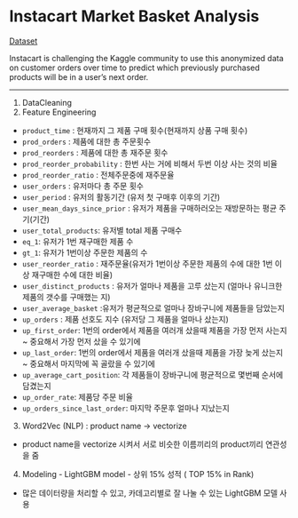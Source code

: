 # Instacart Market Basket Analysis

[Dataset](https://www.kaggle.com/c/instacart-market-basket-analysis)

Instacart is challenging the Kaggle community to use this anonymized data on customer orders over time to predict which previously purchased products will be in a user’s next order.

--------------------------------------------------------------
1. DataCleaning
2. Feature Engineering
  - `product_time` : 현재까지 그 제품 구매 횟수(현재까지 상품 구매 횟수)
  - `prod_orders` : 제품에 대한 총 주문횟수
  - `prod_reorders` : 제품에 대한 총 재주문 횟수
  - `prod_reorder_probability` : 한번 사는 거에 비해서 두번 이상 사는 것의 비율
  - `prod_reorder_ratio` : 전체주문중에 재주문율
  - `user_orders` : 유저마다 총 주문 횟수
  - `user_period` : 유저의 활동기간 (유저 첫 구매후 이후의 기간)
  - `user_mean_days_since_prior` : 유저가 제품을 구매하러오는 재방문하는 평균 주기(기간)
  - `user_total_products`: 유저별 total 제품 구매수
  - `eq_1`: 유저가 1번 재구매한 제품 수
  - `gt_1`: 유저가 1번이상 주문한 제품의 수
  - `user_reorder_ratio` : 재주문율(유저가 1번이상 주문한 제품의 수에 대한 1번 이상 재구매한 수에 대한 비율)
  - `user_distinct_products` : 유저가 얼마나 제품을 고루 샀는지 (얼마나 유니크한 제품의 갯수를 구매했는 지)
  - `user_average_basket` :유저가 평균적으로 얼마나 장바구니에 제품들을 담았는지
  - `up_orders` : 제품 선호도 지수 (유저당 그 제품을 얼마나 샀는지)
  - `up_first_order`: 1번의 order에서 제품을 여러개 샀을때 제품을 가장 먼저 사는지 ~ 중요해서 가장 먼저 샀을 수 있기에
  - `up_last_order`: 1번의 order에서 제품을 여러개 샀을때 제품을 가장 늦게 샀는지 ~ 중요해서 마지막에 꼭 골랐을 수 있기에
  - `up_average_cart_position`: 각 제품들이 장바구니에 평균적으로 몇번째 순서에 담겼는지
  - `up_order_rate`: 제품당 주문 비율
  - `up_orders_since_last_order`: 마지막 주문후 얼마나 지났는지
  
3. Word2Vec (NLP) : product name -> vectorize
  - product name을 vectorize 시켜서 서로 비슷한 이름끼리의 product끼리 연관성을 줌
4. Modeling - LightGBM model   - 상위 15% 성적 ( TOP 15% in Rank)
  - 많은 데이터량을 처리할 수 있고, 카데고리별로 잘 나눌 수 있는 LightGBM 모델 사용

